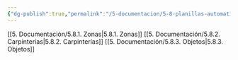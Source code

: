 ```yaml
---
{"dg-publish":true,"permalink":"/5-documentacion/5-8-planillas-automaticas-esquemas/","created":"2024-12-27T14:37:08.777-03:00","updated":"2025-01-28T19:23:10.813-03:00"}
---
```


[[5. Documentación/5.8.1. Zonas\|5.8.1. Zonas]]
[[5. Documentación/5.8.2. Carpinterías\|5.8.2. Carpinterías]]
[[5. Documentación/5.8.3. Objetos\|5.8.3. Objetos]]